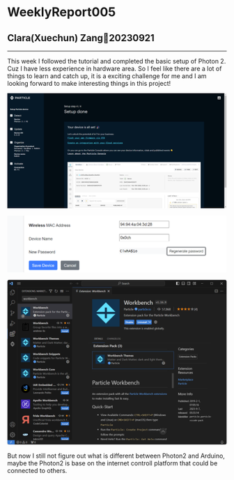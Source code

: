 # WeeklyReport005

## Clara(Xuechun) Zang💭20230921

---

This week I followed the tutorial and completed the basic setup of Photon 2. Cuz I have less experience in hardware area. So I feel like there are a lot of things to learn and catch up, it is a exciting challenge for me and I am looking forward to make interesting things in this project!

![Untitled](WeeklyReport005%201761b9b251894761ae51cb18486288cc/Untitled.png)

![Untitled](WeeklyReport005%201761b9b251894761ae51cb18486288cc/Untitled%201.png)

![Untitled](WeeklyReport005%201761b9b251894761ae51cb18486288cc/Untitled%202.png)

But now I still not figure out what is different between Photon2 and Arduino, maybe the Photon2 is base on the internet controll platform that could be connected to others.